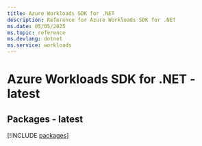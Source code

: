 ```yaml
---
title: Azure Workloads SDK for .NET
description: Reference for Azure Workloads SDK for .NET
ms.date: 05/05/2025
ms.topic: reference
ms.devlang: dotnet
ms.service: workloads
---
```

# Azure Workloads SDK for .NET - latest
## Packages - latest
[!INCLUDE [packages](workloads-index.md)]